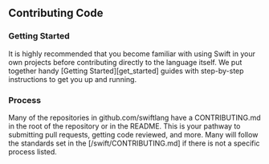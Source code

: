 ## Contributing Code

### Getting Started

It is highly recommended that you become familiar with using Swift in your own projects before contributing directly to the language itself. We put together handy [Getting Started][get_started] guides with step-by-step instructions to get you up and running.

### Process

Many of the repositories in github.com/swiftlang have a CONTRIBUTING.md in the root of the repository or in the README. This is your pathway to submitting pull requests, getting code reviewed, and more. Many will follow the standards set in the [/swift/CONTRIBUTING.md] if there is not a specific process listed. 



